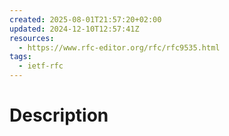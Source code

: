 ```yaml
---
created: 2025-08-01T21:57:20+02:00
updated: 2024-12-10T12:57:41Z
resources:
  - https://www.rfc-editor.org/rfc/rfc9535.html
tags:
  - ietf-rfc
---
```

# Description